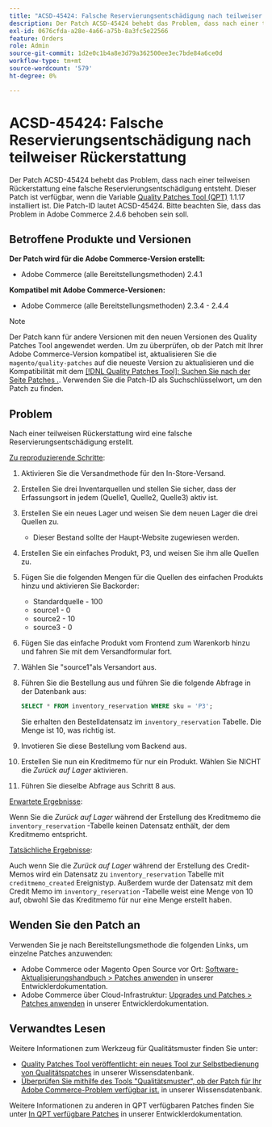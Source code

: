 ```yaml
---
title: "ACSD-45424: Falsche Reservierungsentschädigung nach teilweiser Erstattung"
description: Der Patch ACSD-45424 behebt das Problem, dass nach einer teilweisen Rückerstattung eine falsche Reservierungsentschädigung entsteht. Dieser Patch ist verfügbar, wenn das [Quality Patches Tool (QPT)](/help/announcements/adobe-commerce-announcements/magento-quality-patches-released-new-tool-to-self-serve-quality-patches.md) 1.1.17 installiert ist. Die Patch-ID lautet ACSD-45424. Bitte beachten Sie, dass das Problem in Adobe Commerce 2.4.6 behoben sein soll.
exl-id: 0676cfda-a28e-4a66-a75b-8a3fc5e22566
feature: Orders
role: Admin
source-git-commit: 1d2e0c1b4a8e3d79a362500ee3ec7bde84a6ce0d
workflow-type: tm+mt
source-wordcount: '579'
ht-degree: 0%

---
```


# ACSD-45424: Falsche Reservierungsentschädigung nach teilweiser Rückerstattung

Der Patch ACSD-45424 behebt das Problem, dass nach einer teilweisen Rückerstattung eine falsche Reservierungsentschädigung entsteht. Dieser Patch ist verfügbar, wenn die Variable [Quality Patches Tool (QPT)](/help/announcements/adobe-commerce-announcements/magento-quality-patches-released-new-tool-to-self-serve-quality-patches.md) 1.1.17 installiert ist. Die Patch-ID lautet ACSD-45424. Bitte beachten Sie, dass das Problem in Adobe Commerce 2.4.6 behoben sein soll.

## Betroffene Produkte und Versionen

**Der Patch wird für die Adobe Commerce-Version erstellt:**

* Adobe Commerce (alle Bereitstellungsmethoden) 2.4.1

**Kompatibel mit Adobe Commerce-Versionen:**

* Adobe Commerce (alle Bereitstellungsmethoden) 2.3.4 - 2.4.4

>[!NOTE]
>
>Der Patch kann für andere Versionen mit den neuen Versionen des Quality Patches Tool angewendet werden. Um zu überprüfen, ob der Patch mit Ihrer Adobe Commerce-Version kompatibel ist, aktualisieren Sie die `magento/quality-patches` auf die neueste Version zu aktualisieren und die Kompatibilität mit dem [[!DNL Quality Patches Tool]: Suchen Sie nach der Seite Patches .](https://devdocs.magento.com/quality-patches/tool.html#patch-grid). Verwenden Sie die Patch-ID als Suchschlüsselwort, um den Patch zu finden.

## Problem

Nach einer teilweisen Rückerstattung wird eine falsche Reservierungsentschädigung erstellt.

<u>Zu reproduzierende Schritte</u>:

1. Aktivieren Sie die Versandmethode für den In-Store-Versand.
1. Erstellen Sie drei Inventarquellen und stellen Sie sicher, dass der Erfassungsort in jedem (Quelle1, Quelle2, Quelle3) aktiv ist.
1. Erstellen Sie ein neues Lager und weisen Sie dem neuen Lager die drei Quellen zu.
   * Dieser Bestand sollte der Haupt-Website zugewiesen werden.
1. Erstellen Sie ein einfaches Produkt, P3, und weisen Sie ihm alle Quellen zu.
1. Fügen Sie die folgenden Mengen für die Quellen des einfachen Produkts hinzu und aktivieren Sie Backorder:
   * Standardquelle - 100
   * source1 - 0
   * source2 - 10
   * source3 - 0
1. Fügen Sie das einfache Produkt vom Frontend zum Warenkorb hinzu und fahren Sie mit dem Versandformular fort.
1. Wählen Sie &quot;source1&quot;als Versandort aus.
1. Führen Sie die Bestellung aus und führen Sie die folgende Abfrage in der Datenbank aus:

   ```sql
   SELECT * FROM inventory_reservation WHERE sku = 'P3';
   ```

   Sie erhalten den Bestelldatensatz im `inventory_reservation` Tabelle. Die Menge ist 10, was richtig ist.
1. Invotieren Sie diese Bestellung vom Backend aus.
1. Erstellen Sie nun ein Kreditmemo für nur ein Produkt. Wählen Sie NICHT die *Zurück auf Lager* aktivieren.
1. Führen Sie dieselbe Abfrage aus Schritt 8 aus.

<u>Erwartete Ergebnisse</u>:

Wenn Sie die *Zurück auf Lager* während der Erstellung des Kreditmemo die `inventory_reservation` -Tabelle keinen Datensatz enthält, der dem Kreditmemo entspricht.

<u>Tatsächliche Ergebnisse</u>:

Auch wenn Sie die *Zurück auf Lager* während der Erstellung des Credit-Memos wird ein Datensatz zu `inventory_reservation` Tabelle mit `creditmemo_created` Ereignistyp. Außerdem wurde der Datensatz mit dem Credit Memo im `inventory_reservation` -Tabelle weist eine Menge von 10 auf, obwohl Sie das Kreditmemo für nur eine Menge erstellt haben.

## Wenden Sie den Patch an

Verwenden Sie je nach Bereitstellungsmethode die folgenden Links, um einzelne Patches anzuwenden:

* Adobe Commerce oder Magento Open Source vor Ort: [Software-Aktualisierungshandbuch > Patches anwenden](https://devdocs.magento.com/guides/v2.4/comp-mgr/patching/mqp.html) in unserer Entwicklerdokumentation.
* Adobe Commerce über Cloud-Infrastruktur: [Upgrades und Patches > Patches anwenden](https://devdocs.magento.com/cloud/project/project-patch.html) in unserer Entwicklerdokumentation.

## Verwandtes Lesen

Weitere Informationen zum Werkzeug für Qualitätsmuster finden Sie unter:

* [Quality Patches Tool veröffentlicht: ein neues Tool zur Selbstbedienung von Qualitätspatches](/help/announcements/adobe-commerce-announcements/magento-quality-patches-released-new-tool-to-self-serve-quality-patches.md) in unserer Wissensdatenbank.
* [Überprüfen Sie mithilfe des Tools &quot;Qualitätsmuster&quot;, ob der Patch für Ihr Adobe Commerce-Problem verfügbar ist.](/help/support-tools/patches-available-in-qpt-tool/check-patch-for-magento-issue-with-magento-quality-patches.md) in unserer Wissensdatenbank.

Weitere Informationen zu anderen in QPT verfügbaren Patches finden Sie unter [In QPT verfügbare Patches](https://devdocs.magento.com/quality-patches/tool.html#patch-grid) in unserer Entwicklerdokumentation.
